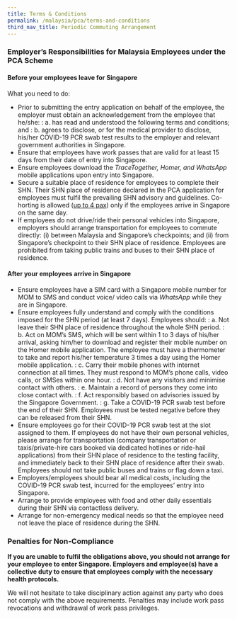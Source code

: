 ```yaml
---
title: Terms & Conditions
permalink: /malaysia/pca/terms-and-conditions
third_nav_title: Periodic Commuting Arrangement
---
```


### **Employer’s Responsibilities for Malaysia Employees under the PCA Scheme**

#### Before your employees leave for Singapore

What you need to do:

- Prior to submitting the entry application on behalf of the employee, the employer must obtain an acknowledgement from the employee that he/she:
: a. has read and understood the following terms and conditions; and
: b. agrees to disclose, or for the medical provider to disclose, his/her COVID-19 PCR swab test results to the employer and relevant government authorities in Singapore.
- Ensure that employees have work passes that are valid for at least 15 days from their date of entry into Singapore.
- Ensure employees download the <em>TraceTogether, Homer, and WhatsApp</em> mobile applications upon entry into Singapore.
- Secure a suitable place of residence for employees to complete their SHN. Their SHN place of residence declared in the PCA application for employees must fulfil the prevailing SHN advisory and guidelines. Co-horting is allowed (<u>up to 4 pax</u>) only if the employees arrive in Singapore on the same day.
- If employees do not drive/ride their personal vehicles into Singapore, employers should arrange transportation for employees to commute directly: (i) between Malaysia and Singapore’s checkpoints; and (ii) from Singapore’s checkpoint to their SHN place of residence. Employees are prohibited from taking public trains and buses to their SHN place of residence.

#### After your employees arrive in Singapore

- Ensure employees have a SIM card with a Singapore mobile number for MOM to SMS and conduct voice/ video calls via <em>WhatsApp</em> while they are in Singapore.
- Ensure employees fully understand and comply with the conditions imposed for the SHN period (at least 7 days). Employees should:
: a. Not leave their SHN place of residence throughout the whole SHN period.
: b. Act on MOM’s SMS, which will be sent within 1 to 3 days of his/her arrival, asking him/her to download and register their mobile number on the Homer mobile application. The employee must have a thermometer to take and report his/her temperature 3 times a day using the Homer mobile application.
: c. Carry their mobile phones with internet connection at all times. They must respond to MOM’s phone calls, video calls, or SMSes within one hour.
: d. Not have any visitors and minimise contact with others.
: e. Maintain a record of persons they come into close contact with.
: f. Act responsibly based on advisories issued by the Singapore Government.
: g. Take a COVID-19 PCR swab test before the end of their SHN. Employees must be tested negative before they can be released from their SHN.
- Ensure employees go for their COVID-19 PCR swab test at the slot assigned to them. If employees do not have their own personal vehicles, please arrange for transportation (company transportation or taxis/private-hire cars booked via dedicated hotlines or ride-hail applications) from their SHN place of residence to the testing facility, and immediately back to their SHN place of residence after their swab. Employees should not take public buses and trains or flag down a taxi. 
- Employers/employees should bear all medical costs, including the COVID-19 PCR swab test, incurred for the employees’ entry into Singapore.
- Arrange to provide employees with food and other daily essentials during their SHN via contactless delivery.
- Arrange for non-emergency medical needs so that the employee need not leave the place of residence during the SHN.

### **Penalties for Non-Compliance**

**If you are unable to fulfil the obligations above, you should not arrange for your employee to enter Singapore. Employers and employee(s) have a collective duty to ensure that employees comply with the necessary health protocols.**

We will not hesitate to take disciplinary action against any party who does not comply with the above requirements. Penalties may include work pass revocations and withdrawal of work pass privileges.
